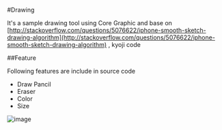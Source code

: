 #Drawing

It's a sample drawing tool using Core Graphic and base on [http://stackoverflow.com/questions/5076622/iphone-smooth-sketch-drawing-algorithm](http://stackoverflow.com/questions/5076622/iphone-smooth-sketch-drawing-algorithm) , kyoji code

##Feature

Following features are include in source code

* Draw Pancil
* Eraser
* Color
* Size


![image](http://f.cl.ly/items/3P0P05093m1n1H0k2c20/circle.png)